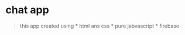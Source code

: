 # chat app

> this app created using
        * html ans css
        * pure jabvascript
        * firebase